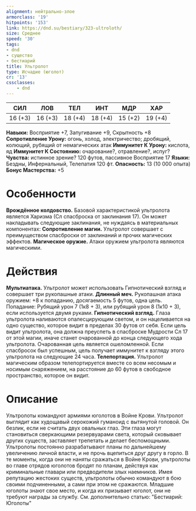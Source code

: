 ```yaml
---
alignment: нейтрально-злое
armorclass: '19'
hitpoints: '153'
link: https://dnd.su/bestiary/323-ultroloth/
size: Среднее
speed: '30'
tags:
- dnd
- существо
- бестиарий
title: Ультролот
type: Исчадие (юголот)
cr: '13'
cssclasses:
    - dnd
---
```



| СИЛ | ЛОВ | ТЕЛ | ИНТ | МДР | ХАР |
|---|---|---|---|---|---|
| 16 (+3) | 16 (+3) | 18 (+4) | 18 (+4) | 15 (+2) | 19 (+4) |
**Навыки:** Восприятие +7, Запугивание +9, Скрытность +8
**Сопротивление Урону:** огонь, холод, электричество; дробящий, колющий, рубящий от немагических атак
**Иммунитет К Урону:** кислота, яд
**Иммунитет К Состоянию:** очарование?, отравление?, испуг?
**Чувства:** истинное зрение? 120 футов, пассивное Восприятие 17
**Языки:** Бездны, Инфернальный, Телепатия 120 фт.
**Опасность:** 13 (10 000 опыта)
**Бонус Мастерства:** +5


# Особенности
**Врождённое колдовство.** Базовой характеристикой ультролота является Харизма (Сл спасброска от заклинания 17). Он может накладывать следующие заклинания, не нуждаясь в материальных компонентах:
**Сопротивление магии.** Ультролот совершает с преимуществом спасброски от заклинаний и прочих магических эффектов.
**Магическое оружие.** Атаки оружием ультролота являются магическими.


# Действия
**Мультиатака.** Ультролот может использовать Гипнотический взгляд и совершает три рукопашные атаки.
**Длинный меч.** Рукопашная атака оружием: +8 к попаданию, досягаемость 5 футов, одна цель. Попадание: Рубящий урон 7 (1к8 + 3), или рубящий урон 8 (1к10 + 3), если используется двумя руками.
**Гипнотический взгляд.** Глаза ультролота наливаются опалесцирующим светом, и он нацеливается на одно существо, которое видит в пределах 30 футов от себя. Если цель видит ультролота, она должна преуспеть в спасброске Мудрости Сл 17 от этой магии, иначе станет очарованной до конца следующего хода ультролота. Очарованная цель является ошеломленной. Если спасбросок был успешным, цель получает иммунитет к взгляду этого ультролота на следующие 24 часа.
**Телепортация.** Ультролот магическим образом телепортируется вместе со всем несомым и носимым снаряжением, на расстояние до 60 футов в свободное пространство, которое он видит.


# Описание
Ультролоты командуют армиями юголотов в Войне Крови. Ультролот выглядит как худощавый серокожий гуманоид с вытянутой головой. Он безлик, если не считать двух овальных глаз. Эти глаза могут становиться сверкающими резервуарами света, который сковывает других существ, заставляет трепетать и делает беспомощными. Ультролоты постоянно разрабатывают планы по дальнейшему увеличению личной власти, и не прочь вцепиться друг другу в горло. В те моменты, когда они не наняты сражаться в Войне Крови, ультролоты во главе отрядов юголотов бродят по планам, действуя как криминальные главари или предводители злых наемников. Имея репутацию жестоких существ, ультролоты обычно командуют в бою своими подчиненными, а сами при этом не сражаются. Младшие юголоты знают свое место, и когда их призывает юголот, они не требуют награды за службу. См. дополнительно статью: "Бестиарий: Юголоты"